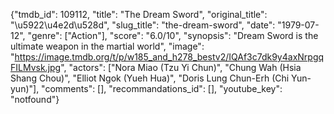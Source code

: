 {"tmdb_id": 109112, "title": "The Dream Sword", "original_title": "\u5922\u4e2d\u528d", "slug_title": "the-dream-sword", "date": "1979-07-12", "genre": ["Action"], "score": "6.0/10", "synopsis": "Dream Sword is the ultimate weapon in the martial world", "image": "https://image.tmdb.org/t/p/w185_and_h278_bestv2/IQAf3c7dk9y4axNrpgqFILMvsk.jpg", "actors": ["Nora Miao (Tzu Yi Chun)", "Chung Wah (Hsia Shang Chou)", "Elliot Ngok (Yueh Hua)", "Doris Lung Chun-Erh (Chi Yun-yun)"], "comments": [], "recommandations_id": [], "youtube_key": "notfound"}